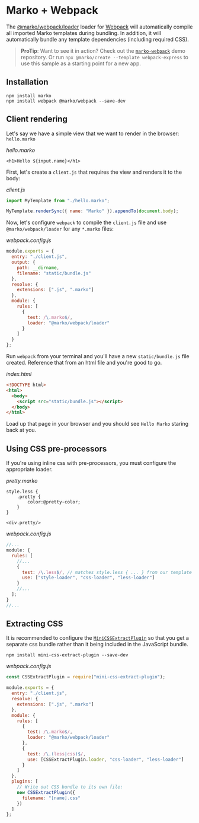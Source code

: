 # Marko + Webpack

The [@marko/webpack/loader](https://github.com/marko-js/webpack) loader for [Webpack](https://webpack.github.io/) will automatically compile all imported Marko templates during bundling. In addition, it will automatically bundle any template dependencies (including required CSS).

> **ProTip**: Want to see it in action? Check out the [`marko-webpack`](https://github.com/marko-js/examples/tree/master/examples/webpack-express) demo repository. Or run `npx @marko/create --template webpack-express` to use this sample as a starting point for a new app.

## Installation

```
npm install marko
npm install webpack @marko/webpack --save-dev
```

## Client rendering

Let's say we have a simple view that we want to render in the browser: `hello.marko`

_hello.marko_

```marko
<h1>Hello ${input.name}</h1>
```

First, let's create a `client.js` that requires the view and renders it to the body:

_client.js_

```js
import MyTemplate from "./hello.marko";

MyTemplate.renderSync({ name: "Marko" }).appendTo(document.body);
```

Now, let's configure `webpack` to compile the `client.js` file and use `@marko/webpack/loader` for any `*.marko` files:

_webpack.config.js_

```js
module.exports = {
  entry: "./client.js",
  output: {
    path: __dirname,
    filename: "static/bundle.js"
  },
  resolve: {
    extensions: [".js", ".marko"]
  },
  module: {
    rules: [
      {
        test: /\.marko$/,
        loader: "@marko/webpack/loader"
      }
    ]
  }
};
```

Run `webpack` from your terminal and you'll have a new `static/bundle.js` file created. Reference that from an html file and you're good to go.

_index.html_

```html
<!DOCTYPE html>
<html>
  <body>
    <script src="static/bundle.js"></script>
  </body>
</html>
```

Load up that page in your browser and you should see `Hello Marko` staring back at you.

## Using CSS pre-processors

If you're using inline css with pre-processors, you must configure the appropriate loader.

_pretty.marko_

```marko
style.less {
    .pretty {
        color:@pretty-color;
    }
}

<div.pretty/>
```

_webpack.config.js_

```js
//...
module: {
  rules: [
    //...
    {
      test: /\.less$/, // matches style.less { ... } from our template
      use: ["style-loader", "css-loader", "less-loader"]
    }
    //...
  ];
}
//...
```

## Extracting CSS

It is recommended to configure the [`MiniCSSExtractPlugin`](https://webpack.js.org/plugins/mini-css-extract-plugin) so that you get a separate css bundle rather than it being included in the JavaScript bundle.

```
npm install mini-css-extract-plugin --save-dev
```

_webpack.config.js_

```js
const CSSExtractPlugin = require("mini-css-extract-plugin");

module.exports = {
  entry: "./client.js",
  resolve: {
    extensions: [".js", ".marko"]
  },
  module: {
    rules: [
      {
        test: /\.marko$/,
        loader: "@marko/webpack/loader"
      },
      {
        test: /\.(less|css)$/,
        use: [CSSExtractPlugin.loader, "css-loader", "less-loader"]
      }
    ]
  },
  plugins: [
    // Write out CSS bundle to its own file:
    new CSSExtractPlugin({
      filename: "[name].css"
    })
  ]
};
```
